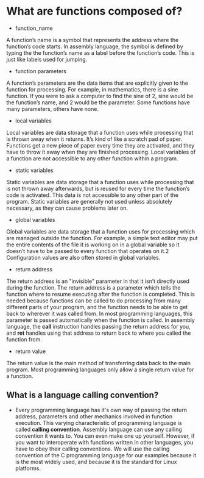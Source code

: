 # What are functions composed of?

- function_name 

A function’s name is a symbol that represents the address where the
function’s code starts. In assembly language, the symbol is defined by typing
the the function’s name as a label before the function’s code. This is just like
labels used for jumping.

- function parameters

A function’s parameters are the data items that are explicitly given to the
function for processing. For example, in mathematics, there is a sine
function. If you were to ask a computer to find the sine of 2, sine would be
the function’s name, and 2 would be the parameter. Some functions have many parameters, others have none.

- local variables 

Local variables are data storage that a function uses while processing that is
thrown away when it returns. It’s kind of like a scratch pad of paper.
Functions get a new piece of paper every time they are activated, and they
have to throw it away when they are finished processing. Local variables of a
function are not accessible to any other function within a program.

- static variables

Static variables are data storage that a function uses while processing that is
not thrown away afterwards, but is reused for every time the function’s code
is activated. This data is not accessible to any other part of the program.
Static variables are generally not used unless absolutely necessary, as they
can cause problems later on.

- global variables

Global variables are data storage that a function uses for processing which
are managed outside the function. For example, a simple text editor may put
the entire contents of the file it is working on in a global variable so it doesn’t
have to be passed to every function that operates on it.2 Configuration values
are also often stored in global variables.

- return address 

The return address is an "invisible" parameter in that it isn’t directly used
during the function. The return address is a parameter which tells the function
where to resume executing after the function is completed. This is needed
because functions can be called to do processing from many different parts of
your program, and the function needs to be able to get back to wherever it
was called from. In most programming languages, this parameter is passed
automatically when the function is called. In assembly language, the **call**
instruction handles passing the return address for you, and **ret** handles using
that address to return back to where you called the function from.

- return value

The return value is the main method of transferring data back to the main
program. Most programming languages only allow a single return value for a
function.


## What is a language calling convention?

- Every programming language has it's own way of passing the return address, 
parameters and other mechanics involved in function execution. This varying 
characteristic of programming language is called **calling convention**.
Assembly language can use any calling convention it wants to. You can even make
one up yourself. However, if you want to interoperate with functions written in
other languages, you have to obey their calling conventions. We will use the
calling convention of the C programming language for our examples because it is
the most widely used, and because it is the standard for Linux platforms.